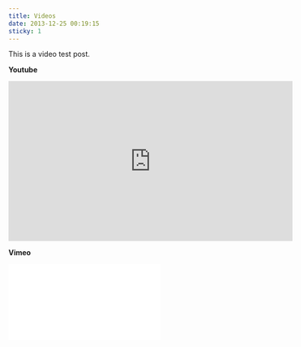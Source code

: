 ```yaml
---
title: Videos
date: 2013-12-25 00:19:15
sticky: 1
---
```


This is a video test post.

<!-- more -->

**Youtube**

<iframe width="560" height="315" src="https://www.youtube.com/embed/aRdiiWpA0AA?si=ZrWQ200i6ppqkkyb" title="YouTube video player" frameborder="0" allow="accelerometer; autoplay; clipboard-write; encrypted-media; gyroscope; picture-in-picture; web-share" referrerpolicy="strict-origin-when-cross-origin" allowfullscreen></iframe>

**Vimeo**

<iframe title="bilibili" src="//player.bilibili.com/player.html?bvid=BV1FphizAEjv" 
scrolling="no" border="0" frameborder="no" framespacing="0" allowfullscreen="true"> </iframe>